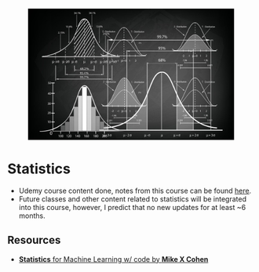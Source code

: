  <p align="center">
    <a title="Statistics by Mike Cohen" href="https://www.udemy.com/course/statsml_x/">
    <img width="420" src="../assets/images/stat.jpg">
    </a>
</p>

# Statistics

- Udemy course content done, notes from this course can be found [here](https://raw.githubusercontent.com/nosvagor/notes/master/statistics/statistics.pdf).
- Future classes and other content related to statistics will be integrated into this course, however, I predict that no new updates for at least ~6 months.

## Resources

- [**Statistics** for Machine Learning w/ code by **Mike X Cohen**](https://www.udemy.com/course/statsml_x/)
